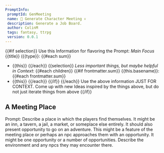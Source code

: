 ```yaml
---
PromptInfo:
 promptId: GenMeeting
 name: 🎲 Generate Character Meeting 💀
 description: Generate a Job Board.
 author: ColinM
 tags: fantasy, ttrpg
 version: 0.0.1 
---
```


{{#if selection}} 
Use this Information for flavoring the Prompt: 
*Main Focus* 
{{title}} ({{type}}:
{{#each sum}}
- {{this}} 
{{/each}}
{{selection}} 
*Less important things, but maybe helpful in Context*: 
{{#each children}} 
{{#if frontmatter.sum}}
{{this.basename}}: 
{{#each frontmatter.sum}} 
- {{this}}
{{/each}}
{{/if}}
{{/each}} 
Use the above information JUST FOR CONTEXT. Come up with new Ideas inspired by the things above, but do not just iterate things from above 
{{/if}} 

## A Meeting Place 
Prompt: Describe a place in which the players find themselves. It might be an inn, a tavern, a jail, a market, or someplace else entirely. It should also present opportunity to go on an adventure. This might be a feature of the meeting place or perhaps an npc approaches them with an opportunity. It might be one opportunity or a number of opportunities. Describe the environment and any npcs they may encounter there.
